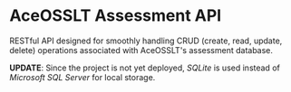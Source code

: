 # AceOSSLT Assessment API

RESTful API designed for smoothly handling CRUD (create, read, update, delete) operations associated with AceOSSLT's assessment database.

**UPDATE**: Since the project is not yet deployed, *SQLite* is used instead of *Microsoft SQL Server* for local storage.
